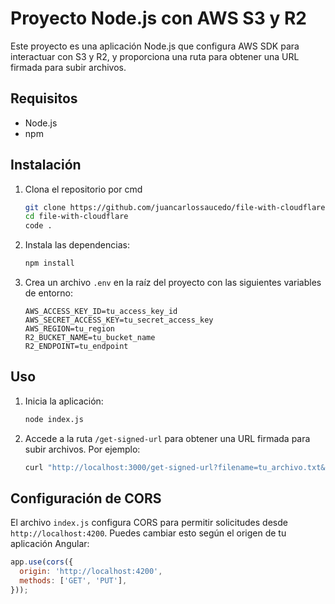 # Proyecto Node.js con AWS S3 y R2

Este proyecto es una aplicación Node.js que configura AWS SDK para interactuar con S3 y R2, y proporciona una ruta para obtener una URL firmada para subir archivos.

## Requisitos

- Node.js
- npm

## Instalación

1. Clona el repositorio por cmd

    ```sh
    git clone https://github.com/juancarlossaucedo/file-with-cloudflare.git
    cd file-with-cloudflare
    code .
    ```

2. Instala las dependencias:

    ```sh
    npm install
    ```

3. Crea un archivo `.env` en la raíz del proyecto con las siguientes variables de entorno:

    ```env
    AWS_ACCESS_KEY_ID=tu_access_key_id
    AWS_SECRET_ACCESS_KEY=tu_secret_access_key
    AWS_REGION=tu_region
    R2_BUCKET_NAME=tu_bucket_name
    R2_ENDPOINT=tu_endpoint
    ```

## Uso

1. Inicia la aplicación:

    ```sh
    node index.js
    ```

2. Accede a la ruta `/get-signed-url` para obtener una URL firmada para subir archivos. Por ejemplo:

    ```sh
    curl "http://localhost:3000/get-signed-url?filename=tu_archivo.txt&contentType=text/plain"
    ```

## Configuración de CORS

El archivo `index.js` configura CORS para permitir solicitudes desde `http://localhost:4200`. Puedes cambiar esto según el origen de tu aplicación Angular:

```javascript
app.use(cors({
  origin: 'http://localhost:4200',
  methods: ['GET', 'PUT'],
}));
